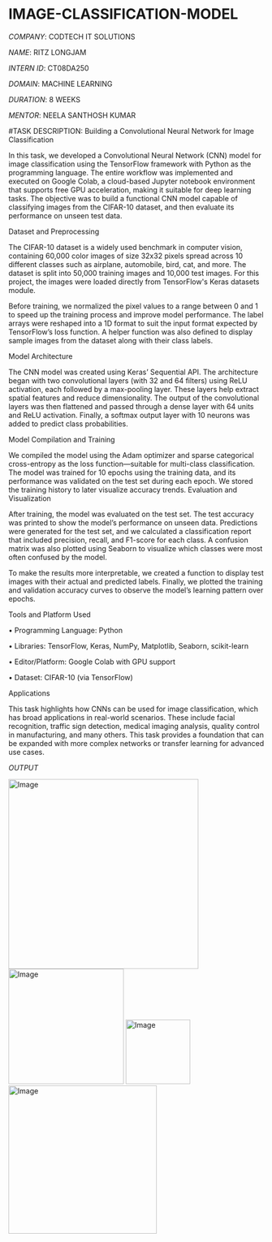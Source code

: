 # IMAGE-CLASSIFICATION-MODEL

*COMPANY*: CODTECH IT SOLUTIONS

*NAME*: RITZ LONGJAM

*INTERN ID*: CT08DA250

*DOMAIN*: MACHINE LEARNING

*DURATION*: 8 WEEKS

*MENTOR*: NEELA SANTHOSH KUMAR

#TASK DESCRIPTION: Building a Convolutional Neural Network for Image Classification

In this task, we developed a Convolutional Neural Network (CNN) model for image classification using the TensorFlow framework with Python as the programming language. The entire workflow was implemented and executed on Google Colab, a cloud-based Jupyter notebook environment that supports free GPU acceleration, making it suitable for deep learning tasks. The objective was to build a functional CNN model capable of classifying images from the CIFAR-10 dataset, and then evaluate its performance on unseen test data.

Dataset and Preprocessing

The CIFAR-10 dataset is a widely used benchmark in computer vision, containing 60,000 color images of size 32x32 pixels spread across 10 different classes such as airplane, automobile, bird, cat, and more. The dataset is split into 50,000 training images and 10,000 test images. For this project, the images were loaded directly from TensorFlow's Keras datasets module.

Before training, we normalized the pixel values to a range between 0 and 1 to speed up the training process and improve model performance. The label arrays were reshaped into a 1D format to suit the input format expected by TensorFlow’s loss function. A helper function was also defined to display sample images from the dataset along with their class labels.

Model Architecture

The CNN model was created using Keras’ Sequential API. The architecture began with two convolutional layers (with 32 and 64 filters) using ReLU activation, each followed by a max-pooling layer. These layers help extract spatial features and reduce dimensionality. The output of the convolutional layers was then flattened and passed through a dense layer with 64 units and ReLU activation. Finally, a softmax output layer with 10 neurons was added to predict class probabilities.

Model Compilation and Training

We compiled the model using the Adam optimizer and sparse categorical cross-entropy as the loss function—suitable for multi-class classification. The model was trained for 10 epochs using the training data, and its performance was validated on the test set during each epoch. We stored the training history to later visualize accuracy trends.
Evaluation and Visualization

After training, the model was evaluated on the test set. The test accuracy was printed to show the model’s performance on unseen data. Predictions were generated for the test set, and we calculated a classification report that included precision, recall, and F1-score for each class. A confusion matrix was also plotted using Seaborn to visualize which classes were most often confused by the model.

To make the results more interpretable, we created a function to display test images with their actual and predicted labels. Finally, we plotted the training and validation accuracy curves to observe the model’s learning pattern over epochs.

Tools and Platform Used

•	Programming Language: Python

•	Libraries: TensorFlow, Keras, NumPy, Matplotlib, Seaborn, scikit-learn

•	Editor/Platform: Google Colab with GPU support

•	Dataset: CIFAR-10 (via TensorFlow)

Applications

This task highlights how CNNs can be used for image classification, which has broad applications in real-world scenarios. These include facial recognition, traffic sign detection, medical imaging analysis, quality control in manufacturing, and many others. This task provides a foundation that can be expanded with more complex networks or transfer learning for advanced use cases.

*OUTPUT*

<img width="374" alt="Image" src="https://github.com/user-attachments/assets/7c7032b6-1336-45a9-be91-0b6557a1e2f3" />

<img width="227" alt="Image" src="https://github.com/user-attachments/assets/810ff179-d50e-4052-b487-735771d02942" />

<img width="127" alt="Image" src="https://github.com/user-attachments/assets/39d7f80f-75a3-48a5-abd4-a7ec4f74cf3f" />

<img width="292" alt="Image" src="https://github.com/user-attachments/assets/f46e9bee-2b37-4d26-9c62-8df96764a4cc" />
